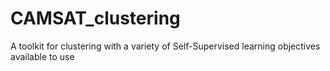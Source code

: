 # CAMSAT_clustering
A toolkit for clustering with a variety of Self-Supervised learning objectives available to use
